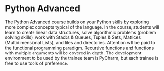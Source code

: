 # Python Advanced

The Python Advanced course builds on your Python skills by exploring more complex concepts typical of the language. In the course, students will learn to create linear data structures, solve algorithmic problems (problem solving skills), work with Stacks & Queues, Tuples & Sets, Matrices (Multidimensional Lists), and files and directories. Attention will be paid to the functional programming paradigm. Recursive functions and functions with multiple arguments will be covered in depth. The development environment to be used by the trainee team is PyCharm, but each trainee is free to use tools of preference.
